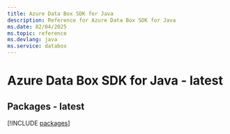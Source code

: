 ```yaml
---
title: Azure Data Box SDK for Java
description: Reference for Azure Data Box SDK for Java
ms.date: 02/04/2025
ms.topic: reference
ms.devlang: java
ms.service: databox
---
```

# Azure Data Box SDK for Java - latest
## Packages - latest
[!INCLUDE [packages](data-box-index.md)]